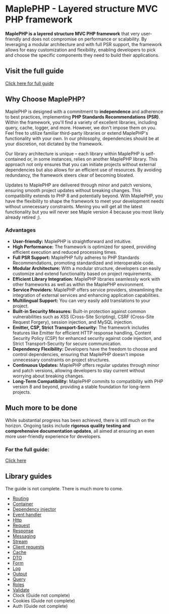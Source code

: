 
# MaplePHP - Layered structure MVC PHP framework

**MaplePHP is a layered structure MVC PHP framework** that very user-friendly and does not compromise on performance or scalability. By leveraging a modular architecture and with full PSR support, the framework allows for easy customization and flexibility, enabling developers to pick and choose the specific components they need to build their applications.

## Visit the full guide
[Click here for full guide](https://maplephp.wazabii.se/)

## Why Choose MaplePHP?
MaplePHP is designed with a commitment to **independence** and adherence to best practices, implementing **PHP Standards Recommendations (PSR)**. Within the framework, you'll find a variety of excellent libraries, including query, cache, logger, and more. However, we don't impose them on you. Feel free to utilize familiar third-party libraries or extend MaplePHP's functionality with your own. In our philosophy, dependencies should be at your discretion, not dictated by the framework.

Our library architecture is unique – each library within MaplePHP is self-contained or, in some instances, relies on another MaplePHP library. This approach not only ensures that you can initiate projects without external dependencies but also allows for an efficient use of resources. By avoiding redundancy, the framework steers clear of becoming bloated. 

Updates to MaplePHP are delivered through minor and patch versions, ensuring smooth project updates without breaking changes. This compatibility extends to PHP 8 and potentially beyond. With MaplePHP, you have the flexibility to shape the framework to meet your development needs without unnecessary constraints. Mening you will get all the latest functionality but you will never see Maple version 4 because you most likely already retired ;).

### Advantages
- **User-friendly:** MaplePHP is straightforward and intuitive. 
- **High Performance:** The framework is optimized for speed, providing efficient execution and reduced processing times. 
- **Full PSR Support:** MaplePHP fully adheres to PHP Standards Recommendations, promoting standardized and interoperable code. 
- **Modular Architecture:** With a modular structure, developers can easily customize and extend functionality based on project requirements. 
- **Efficient Library Integration:** MaplePHP libraries seamlessly work with other frameworks as well as within the MaplePHP environment.
- **Service Providers:** MaplePHP offers service providers, streamlining the integration of external services and enhancing application capabilities. 
- **Multilingual Support:** You can very easily add translations to your project.
- **Built-in Security Measures:** Built-in protection against common vulnerabilities such as XSS (Cross-Site Scripting), CSRF (Cross-Site Request Forgery), session injection, and MySQL injection. 
- **Emitter, CSP, Strict Transport-Security:** The framework includes features like Emitter for efficient HTTP response handling, Content Security Policy (CSP) for enhanced security against code injection, and Strict Transport-Security for secure communication. 
- **Dependency Flexibility:** Developers have the freedom to choose and control dependencies, ensuring that MaplePHP doesn't impose unnecessary constraints on project structures. 
- **Continuous Updates:** MaplePHP offers regular updates through minor and patch versions, allowing developers to stay current without worrying about breaking changes. 
- **Long-Term Compatibility:** MaplePHP commits to compatibility with PHP version 8 and beyond, providing a stable foundation for long-term projects.


## Much more to be done
While substantial progress has been achieved, there is still much on the horizon. Ongoing tasks include **rigorous quality testing and comprehensive documentation updates**, all aimed at ensuring an even more user-friendly experience for developers.

### For the full guide:
[Click here](https://maplephp.wazabii.se/)

## Library guides
The guide is not complete. There is much more to come.
 - [Routing](https://github.com/MaplePHP/Handler)
 - [Container](https://github.com/MaplePHP/Container)
 - [Dependency injector](https://github.com/MaplePHP/Container#dependency-injector)
 - [Event handler](https://github.com/MaplePHP/Container#event-handler)
 - [Http](https://github.com/MaplePHP/Http)
 - [Request](https://github.com/MaplePHP/Http#request)
 - [Response](https://github.com/MaplePHP/Http#response)
 - [Messaging](https://github.com/MaplePHP/Http#message)
 - [Stream](https://github.com/MaplePHP/Http#stream)
 - [Client requests](https://github.com/MaplePHP/Http#create-a-request)
 - [Cache](https://github.com/MaplePHP/Cache)
 - [DTO](https://github.com/MaplePHP/DTO)
 - [Form](https://github.com/MaplePHP/Form)
 - [Log](https://github.com/MaplePHP/Log)
 - [Output](https://github.com/MaplePHP/SwiftRender)
 - [Query](https://github.com/MaplePHP/Query)
 - [Roles](https://github.com/MaplePHP/Roles)
 - [Validate](https://github.com/MaplePHP/Validate)
 - Clock (Guide not complete)
 - Cookies (Guide not complete)
 - Auth (Guide not complete)
